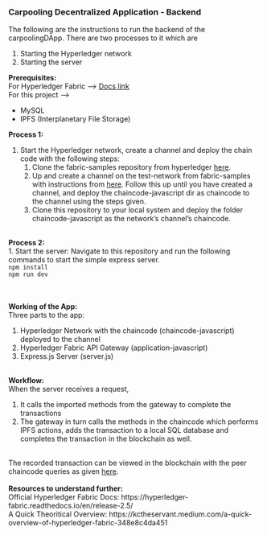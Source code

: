 <h3>Carpooling Decentralized Application - Backend</h3>

The following are the instructions to run the backend of the carpoolingDApp. There are two processes to it which are 
1. Starting the Hyperledger network
2. Starting the server

<b>Prerequisites:</b><br/>
For Hyperledger Fabric —> <a href="https://hyperledger-fabric.readthedocs.io/en/release-2.5/prereqs.html">Docs link</a><br/>
For this project -->
- MySQL 
- IPFS (Interplanetary File Storage)

<b>Process 1:</b><br/>
1. Start the Hyperledger network, create a channel and deploy the chain code with the following steps:<br/>
    1. Clone the fabric-samples repository from hyperledger <a href="https://hyperledger-fabric.readthedocs.io/en/release-2.5/install.html">here</a>.
    2. Up and create a channel on the test-network from fabric-samples with instructions from <a href="https://hyperledger-fabric.readthedocs.io/en/release-2.5/deploy_chaincode.html">here</a>. Follow this up until you have created a channel, and deploy the chaincode-javascript dir as chaincode to the channel using the steps given.
    3. Clone this repository to your local system and deploy the folder chaincode-javascript as the network’s channel’s chaincode.
<br/>
<b>Process 2:</b><br/>
1. Start the server: Navigate to this repository and run the following commands to start the simple express server.<br/>
         <code>npm install</code><br/>
         <code>npm run dev</code><br/>

<br/><br/>
<b>Working of the App:</b><br/>
Three parts to the app: <br/>
1. Hyperledger Network with the chaincode (chaincode-javascript) deployed to the channel
2. Hyperledger Fabric API Gateway (application-javascript) 
3. Express.js Server (server.js)
<br/><br/>

<b>Workflow:</b><br/>
When the server receives a request, <br/>
1. It calls the imported methods from the gateway to complete the transactions
2. The gateway in turn calls the methods in the chaincode which performs IPFS actions, adds the transaction to a local SQL database and completes the transaction in the blockchain as well.
<br/>
The recorded transaction can be viewed in the blockchain with the peer chaincode queries as given <a href="https://hyperledger-fabric.readthedocs.io/en/latest/commands/peerchaincode.html#peer-chaincode-query">here</a>.
<br/><br/>
<b>Resources to understand further:</b><br/>
Official Hyperledger Fabric Docs: https://hyperledger-fabric.readthedocs.io/en/release-2.5/<br/>
A Quick Theoritical Overview: https://kctheservant.medium.com/a-quick-overview-of-hyperledger-fabric-348e8c4da451<br/>


